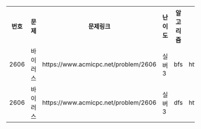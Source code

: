 <table>
    <tr>
        <th scope="col">번호</td>
        <th scope="col">문제</td>
        <th scope="col">문제링크</td>
        <th scope="col">난이도</td>
        <th scope="col">알고리즘</td>
        <th scope="col">풀이링크</td>
    </tr>
    <tr>
        <td>2606</td>
        <td>바이러스</td>
        <td>https://www.acmicpc.net/problem/2606</td>
        <td>실버3</td>
        <td>bfs</td>
        <td>https://github.com/mutjin08/baekjoon/blob/main/Graph%20Traversal/2606_%EB%B0%94%EC%9D%B4%EB%9F%AC%EC%8A%A4_bfs.py</td>
    </tr>
    <tr>
        <td>2606</td>
        <td>바이러스</td>
        <td>https://www.acmicpc.net/problem/2606</td>
        <td>실버3</td>
        <td>dfs</td>
        <td>https://github.com/mutjin08/baekjoon/blob/main/Graph%20Traversal/2606_%EB%B0%94%EC%9D%B4%EB%9F%AC%EC%8A%A4_dfs.py</td>
    </tr>
</table>
